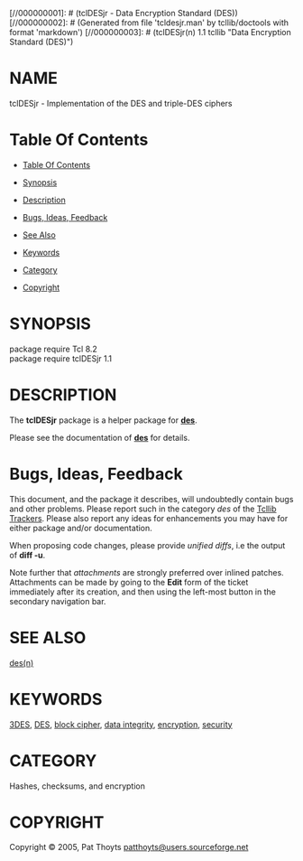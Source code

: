 
[//000000001]: # (tclDESjr - Data Encryption Standard (DES))
[//000000002]: # (Generated from file 'tcldesjr.man' by tcllib/doctools with format 'markdown')
[//000000003]: # (tclDESjr(n) 1.1 tcllib "Data Encryption Standard (DES)")

# NAME

tclDESjr - Implementation of the DES and triple-DES ciphers

# <a name='toc'></a>Table Of Contents

  -  [Table Of Contents](#toc)

  -  [Synopsis](#synopsis)

  -  [Description](#section1)

  -  [Bugs, Ideas, Feedback](#section2)

  -  [See Also](#see-also)

  -  [Keywords](#keywords)

  -  [Category](#category)

  -  [Copyright](#copyright)

# <a name='synopsis'></a>SYNOPSIS

package require Tcl 8.2  
package require tclDESjr 1.1  

# <a name='description'></a>DESCRIPTION

The __tclDESjr__ package is a helper package for __[des](des.md)__.

Please see the documentation of __[des](des.md)__ for details.

# <a name='section2'></a>Bugs, Ideas, Feedback

This document, and the package it describes, will undoubtedly contain bugs and
other problems. Please report such in the category *des* of the [Tcllib
Trackers](http://core.tcl.tk/tcllib/reportlist). Please also report any ideas
for enhancements you may have for either package and/or documentation.

When proposing code changes, please provide *unified diffs*, i.e the output of
__diff -u__.

Note further that *attachments* are strongly preferred over inlined patches.
Attachments can be made by going to the __Edit__ form of the ticket immediately
after its creation, and then using the left-most button in the secondary
navigation bar.

# <a name='see-also'></a>SEE ALSO

[des(n)](des.md)

# <a name='keywords'></a>KEYWORDS

[3DES](../../../../index.md#3des), [DES](../../../../index.md#des), [block
cipher](../../../../index.md#block_cipher), [data
integrity](../../../../index.md#data_integrity),
[encryption](../../../../index.md#encryption),
[security](../../../../index.md#security)

# <a name='category'></a>CATEGORY

Hashes, checksums, and encryption

# <a name='copyright'></a>COPYRIGHT

Copyright &copy; 2005, Pat Thoyts <patthoyts@users.sourceforge.net>
